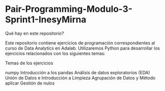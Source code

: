 # Pair-Programming-Modulo-3-Sprint1-InesyMirna
Qué hay en este repositorio?

Este repositorio contiene ejercicios de programación correspondientes al curso de Data Analytics en Adalab. Utilizaremos Python para desarrollar los ejercicios relacionados con los siguientes temas:

Temas de los ejercicios

numpy
Introducción a los pandas
Análisis de datos exploratorios (EDA)
Unión de Datos e Introducción a Limpieza
Agrupación de Datos y Método aplicar
Gestión de nulos